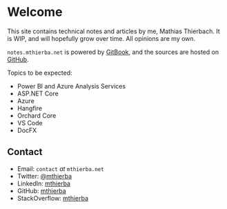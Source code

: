 # Welcome

This site contains technical notes and articles by me, Mathias Thierbach. It is WIP, and will hopefully grow over time. All opinions are my own.

`notes.mthierba.net` is powered by [GitBook](https://www.gitbook.com/?utm_source=content&utm_medium=trademark&utm_campaign=mthierba), and the sources are hosted on [GitHub](https://github.com/mt-docs/notes.mthierba.net).

Topics to be expected:

* Power BI and Azure Analysis Services
* ASP.NET Core
* Azure
* Hangfire
* Orchard Core
* VS Code
* DocFX

## Contact

* Email: `contact` _at_ `mthierba.net`
* Twitter: [@mthierba](https://twitter.com/mthierba)
* LinkedIn: [mthierba](https://www.linkedin.com/in/mthierba/)
* GitHub: [mthierba](https://github.com/mthierba)
* StackOverflow: [mthierba](https://stackoverflow.com/users/736263/mthierba)